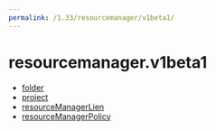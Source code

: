 ```yaml
---
permalink: /1.33/resourcemanager/v1beta1/
---
```


# resourcemanager.v1beta1



* [folder](folder.md)
* [project](project.md)
* [resourceManagerLien](resourceManagerLien.md)
* [resourceManagerPolicy](resourceManagerPolicy.md)